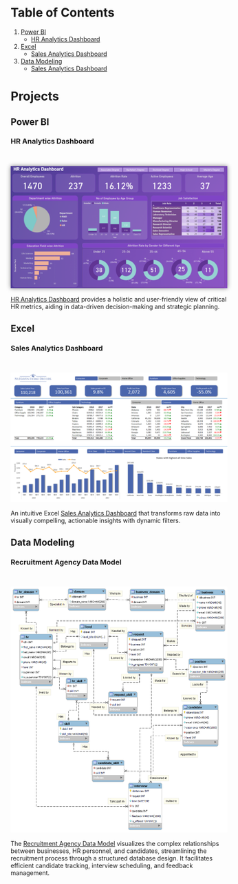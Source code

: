 # Table of Contents
   1. [Power BI](#power-bi)
      - [HR Analytics Dashboard](#hr-analytics-dashboard)
   2. [Excel](#excel)
      - [Sales Analytics Dashboard](#sales-analytics-dashboard)
   3. [Data Modeling](#data-modeling)
      - [Sales Analytics Dashboard](#sales-analytics-dashboard)

# Projects

## Power BI

### HR Analytics Dashboard

<br>
<p align="center">
  <img src="./hr_analytics/hr_analytics_dashboard.png" alt="HR Analytics Dashboard" style="box-shadow: 0px 0px 10px #888888;">
</p>

[HR Analytics Dashboard](./hr_analytics/) provides a holistic and user-friendly view of critical HR metrics, aiding in data-driven decision-making and strategic planning.

## Excel

### Sales Analytics Dashboard

<br>
<p align="center">
  <img src="./sales_analytics/sales_analytics_dashboard.png" alt="Sales Analytics Dashboard">
</p>

An intuitive Excel [Sales Analytics Dashboard](./sales_analytics/) that transforms raw data into visually compelling, actionable insights with dynamic filters.

## Data Modeling

### Recruitment Agency Data Model

<br>
<p align="center">
  <img src="./recruitment_agency/recruitment_agency_model.png" alt="Sales Analytics Dashboard">
</p>

The [Recruitment Agency Data Model](./recruitment_agency/) visualizes the complex relationships between businesses, HR personnel, and candidates, streamlining the recruitment process through a structured database design. It facilitates efficient candidate tracking, interview scheduling, and feedback management.